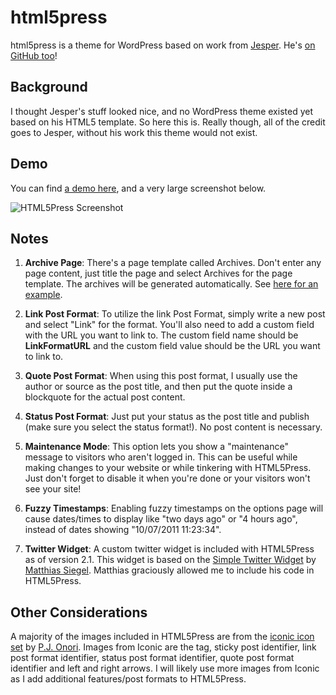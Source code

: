 html5press
==================
html5press is a theme for WordPress based on work from [Jesper](http://jayj.dk/2009/a-free-html5-and-css3-theme/ "Original work"). He's [on GitHub too](https://github.com/jayj)!


Background
-----------------------------
I thought Jesper's stuff looked nice, and no WordPress theme existed yet based on his HTML5 template. So here this is. Really though, all of the credit goes to Jesper, without his work this theme would not exist.


Demo
-----------------------------
You can find [a demo here](http://longren.org/), and a very large screenshot below.

![HTML5Press Screenshot](http://i.imgur.com/zKWAhzz.png "HTML5Press Screenshot")


Notes
-----------------------------
1. __Archive Page__: There's a page template called Archives. Don't enter any page content, just title the page and select Archives for the page template. The archives will be generated automatically. See [here for an example](http://longren.org/archives/ "HTML5Press Archives Demo").

2. __Link Post Format__: To utilize the link Post Format, simply write a new post and select "Link" for the format. You'll also need to add a custom field with the URL you want to link to. The custom field name should be __LinkFormatURL__ and the custom field value should be the URL you want to link to.

3. __Quote Post Format__: When using this post format, I usually use the author or source as the post title, and then put the quote inside a blockquote for the actual post content.

4. __Status Post Format__: Just put your status as the post title and publish (make sure you select the status format!). No post content is necessary.

5. __Maintenance Mode__: This option lets you show a "maintenance" message to visitors who aren't logged in. This can be useful while making changes to your website or while tinkering with HTML5Press. Just don't forget to disable it when you're done or your visitors won't see your site!

6. __Fuzzy Timestamps__: Enabling fuzzy timestamps on the options page will cause dates/times to display like "two days ago" or "4 hours ago", instead of dates showing "10/07/2011 11:23:34".

7. __Twitter Widget__: A custom twitter widget is included with HTML5Press as of version 2.1. This widget is based on the [Simple Twitter Widget](https://github.com/matthiassiegel/Simple-Twitter-Widget "Simple Twitter Widget") by [Matthias Siegel](http://chipsandtv.com "Matthias Siegel Home Page"). Matthias graciously allowed me to include his code in HTML5Press.


Other Considerations
-----------------------------
A majority of the images included in HTML5Press are from the [iconic icon set](http://somerandomdude.com/projects/iconic/ "Iconic Icons!") by [P.J. Onori](http://somerandomdude.com/ "Some Random Dude"). Images from Iconic are the tag, sticky post identifier, link post format identifier, status post format identifier, quote post format identifier and left and right arrows. I will likely use more images from Iconic as I add additional features/post formats to HTML5Press.
